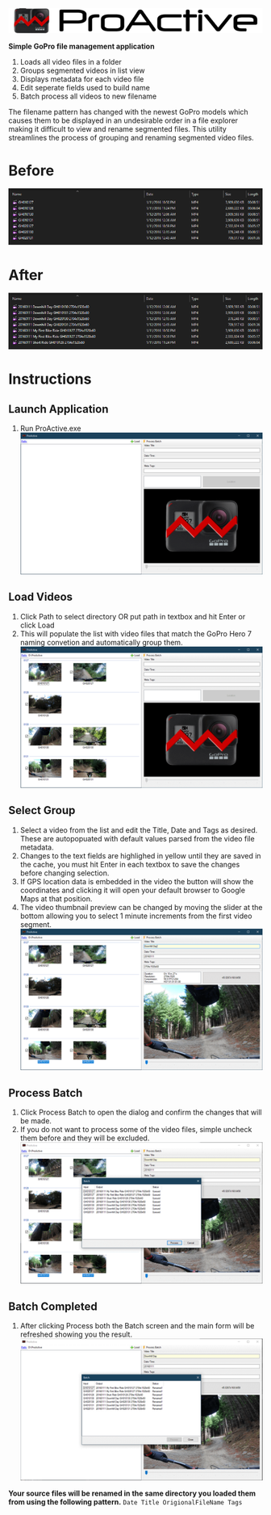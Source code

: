 ![ProActive](https://raw.githubusercontent.com/DesignedSimplicity/ProActive/master/ProActive/Images/Logo.png)

**Simple GoPro file management application**

1. Loads all video files in a folder
1. Groups segmented videos in list view
1. Displays metadata for each video file
1. Edit seperate fields used to build name
1. Batch process all videos to new filename

The filename pattern has changed with the newest GoPro models which causes them to be displayed in an undesirable order in a file explorer making it difficult to view and rename segmented files.
This utility streamlines the process of grouping and renaming segmented video files.

# Before
![Loaded](https://raw.githubusercontent.com/DesignedSimplicity/ProActive/master/Screens/Files-Before.png)

# After
![Loaded](https://raw.githubusercontent.com/DesignedSimplicity/ProActive/master/Screens/Files-After.png)

# Instructions
## Launch Application
1. Run ProActive.exe
![Startup](https://raw.githubusercontent.com/DesignedSimplicity/ProActive/master/Screens/Main-Default.png)

## Load Videos
1. Click Path to select directory OR put path in textbox and hit Enter or click Load
1. This will populate the list with video files that match the GoPro Hero 7 naming convetion and automatically group them.
![Loaded](https://raw.githubusercontent.com/DesignedSimplicity/ProActive/master/Screens/Main-Loaded.png)

## Select Group
1. Select a video from the list and edit the Title, Date and Tags as desired.  These are autopopuated with default values parsed from the video file metadata.
1. Changes to the text fields are highlighed in yellow until they are saved in the cache, you must hit Enter in each textbox to save the changes before changing selection.
1. If GPS location data is embedded in the video the button will show the coordinates and clicking it will open your default browser to Google Maps at that position.
1. The video thumbnail preview can be changed by moving the slider at the bottom allowing you to select 1 minute increments from the first video segment.
![Loaded](https://raw.githubusercontent.com/DesignedSimplicity/ProActive/master/Screens/Main-Editing.png)

## Process Batch
1. Click Process Batch to open the dialog and confirm the changes that will be made.
1. If you do not want to process some of the video files, simple uncheck them before and they will be excluded.
![Loaded](https://raw.githubusercontent.com/DesignedSimplicity/ProActive/master/Screens/Process-Queued.png)

## Batch Completed
1. After clicking Process both the Batch screen and the main form will be refreshed showing you the result.
![Loaded](https://raw.githubusercontent.com/DesignedSimplicity/ProActive/master/Screens/Process-Completed.png)

**Your source files will be renamed in the same directory you loaded them from using the following pattern.**
`Date Title OrigionalFileName Tags`